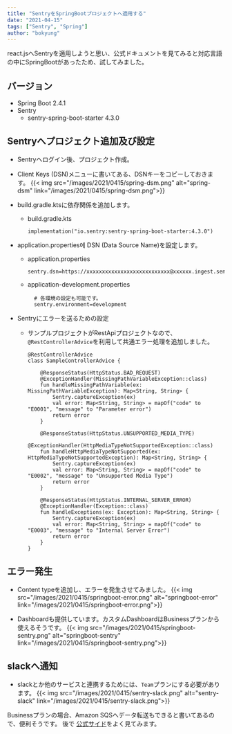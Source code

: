 ```yaml
---
title: "SentryをSpringBootプロジェクトへ適用する"
date: "2021-04-15"
tags: ["Sentry", "Spring"]
author: "bokyung"
---
```


react.jsへSentryを適用しようと思い、公式ドキュメントを見てみると対応言語の中にSpringBootがあったため、試してみました。

## バージョン
* Spring Boot 2.4.1
* Sentry  
  * sentry-spring-boot-starter 4.3.0

## Sentryへプロジェクト追加及び設定
* Sentryへログイン後、プロジェクト作成。
* Client Keys (DSN)メニューに書いてある、DSNキーをコピーしておきます。
  {{< img src="/images/2021/0415/spring-dsm.png" alt="spring-dsm" link="/images/2021/0415/spring-dsm.png">}}
* build.gradle.ktsに依存関係を追加します。
  * build.gradle.kts
    ```
    implementation("io.sentry:sentry-spring-boot-starter:4.3.0")
    ```
* application.properties에 DSN (Data Source Name)を設定します。
  * application.properties
    ```
    sentry.dsn=https://xxxxxxxxxxxxxxxxxxxxxxxxxxx@xxxxxx.ingest.sentry.io/xxxxx
    ```
  * application-development.properties
    ```
      # 各環境の設定も可能です。
      sentry.environment=development
    ```

* Sentryにエラーを送るための設定
  * サンプルプロジェクトがRestApiプロジェクトなので、`@RestControllerAdvice`を利用して共通エラー処理を追加しました。
    ```
    @RestControllerAdvice
    class SampleControllerAdvice {

        @ResponseStatus(HttpStatus.BAD_REQUEST)
        @ExceptionHandler(MissingPathVariableException::class)
        fun handleMissingPathVariable(ex: MissingPathVariableException): Map<String, String> {
            Sentry.captureException(ex)
            val error: Map<String, String> = mapOf("code" to "E0001", "message" to "Parameter error")
            return error
        }

        @ResponseStatus(HttpStatus.UNSUPPORTED_MEDIA_TYPE)
        @ExceptionHandler(HttpMediaTypeNotSupportedException::class)
        fun handleHttpMediaTypeNotSupported(ex: HttpMediaTypeNotSupportedException): Map<String, String> {
            Sentry.captureException(ex)
            val error: Map<String, String> = mapOf("code" to "E0002", "message" to "Unsupported Media Type")
            return error
        }

        @ResponseStatus(HttpStatus.INTERNAL_SERVER_ERROR)
        @ExceptionHandler(Exception::class)
        fun handleExceptions(ex: Exception): Map<String, String> {
            Sentry.captureException(ex)
            val error: Map<String, String> = mapOf("code" to "E0003", "message" to "Internal Server Error")
            return error
        }
    }
    ```

## エラー発生
* Content typeを追加し、エラーを発生させてみました。
{{< img src="/images/2021/0415/springboot-error.png" alt="springboot-error" link="/images/2021/0415/springboot-error.png">}}

* Dashboardも提供しています。カスタムDashboardはBusinessプランから使えるそうです。
{{< img src="/images/2021/0415/springboot-sentry.png" alt="springboot-sentry" link="/images/2021/0415/springboot-sentry.png">}}

## slackへ通知
* slackとか他のサービスと連携するためには、`Team`プランにする必要があります。
{{< img src="/images/2021/0415/sentry-slack.png" alt="sentry-slack" link="/images/2021/0415/sentry-slack.png">}}

Businessプランの場合、Amazon SQSへデータ転送もできると書いてあるので、便利そうです。
後で [公式サイド](https://docs.sentry.io/platforms/java/guides/spring-boot/)をよく見てみます。